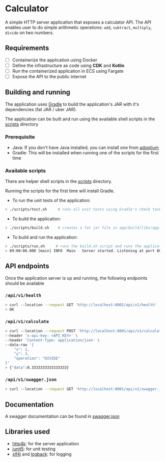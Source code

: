 # Calculator
A simple HTTP server application that exposes a calculator API.
The API enables user to do simple arithmetic operations: `add`, `subtract`, `multiply`, `divide` on two numbers.

## Requirements
- [ ] Containerize the application using Docker
- [ ] Define the infrastructure as code using **CDK** and **Kotlin**
- [ ] Run the containerized application in ECS using Fargate
- [ ] Expose the API to the public internet

## Building and running
The application uses [Gradle](https://gradle.org/) to build the application's JAR with it's dependencies (fat JAR / uber JAR).

The application can be built and run using the available shell scripts in the [scripts](./scripts/) directory

### Prerequisite
- Java: If you don't have Java installed, you can install one from [adoptium](https://adoptium.net/en-GB/)
- Gradle: This will be installed when running one of the scripts for the first time

### Available scripts
There are helper shell scripts in the [scripts](./scripts/) directory.

Running the scripts for the first time will install Gradle.

- To run the unit tests of the application:
```sh
> ./scripts/test.sh     # runs all unit tests using Gradle's check task
```

- To build the application:
```sh
> ./scripts/build.sh    # creates a fat jar file in app/build/libs/app.jar
```

- To build and run the application:
```sh
> ./scripts/run.sh     # runs the build.sh script and runs the application using java -jar
> 09:00:00.000 [main] INFO  Main - Server started. Listening at port 8001
```

## API endpoints
Once the application server is up and running, the following endpoints should be available

### `/api/v1/health`
```sh
> curl --location --request GET 'http://localhost:8001/api/v1/health'
> OK
```

### `/api/v1/calculate`
```sh
> curl --location --request POST 'http://localhost:8001/api/v1/calculate' \
--header 'x-api-key: <API_KEY>' \
--header 'Content-Type: application/json' \
--data-raw '{
    "x": 1,
    "y": 3,
    "operation": "DIVIDE"
}'
> {"data":0.3333333333333333}
```

### `/api/v1/swagger.json`
```sh
> curl --location --request GET 'http://localhost:8001/api/v1/swagger.json'
```

## Documentation
A swagger documentation can be found in [swagger.json](./swagger.json)

## Libraries used
- [http4k](https://www.http4k.org/documentation/): for the server application
- [junit5](https://junit.org/junit5/docs/current/user-guide/): for unit testing
- [slf4j](https://www.slf4j.org/) and [logback](https://logback.qos.ch/): for logging

